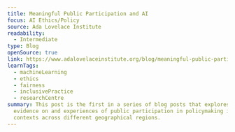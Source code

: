 ```yaml
---
title: Meaningful Public Participation and AI
focus: AI Ethics/Policy
source: Ada Lovelace Institute
readability:
  - Intermediate
type: Blog
openSource: true
link: https://www.adalovelaceinstitute.org/blog/meaningful-public-participation-and-ai/
learnTags:
  - machineLearning
  - ethics
  - fairness
  - inclusivePractice
  - researchCentre
summary: This post is the first in a series of blog posts that explores existing
  evidence on and experiences of public participation in policymaking in diverse
  contexts across different geographical regions.
---
```


